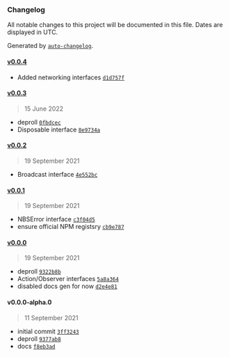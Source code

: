 ### Changelog

All notable changes to this project will be documented in this file. Dates are displayed in UTC.

Generated by [`auto-changelog`](https://github.com/CookPete/auto-changelog).

#### [v0.0.4](https://github.com/nbsolutions-ca/interfaces-js/compare/v0.0.3...v0.0.4)

- Added networking interfaces [`d1d757f`](https://github.com/nbsolutions-ca/interfaces-js/commit/d1d757f3784a992b17d6b7cfab0213309324b8be)

#### [v0.0.3](https://github.com/nbsolutions-ca/interfaces-js/compare/v0.0.2...v0.0.3)

> 15 June 2022

- deproll [`0fbdcec`](https://github.com/nbsolutions-ca/interfaces-js/commit/0fbdcecb29389d340daf1ed2964d3a9c67fdf3a7)
- Disposable interface [`8e9734a`](https://github.com/nbsolutions-ca/interfaces-js/commit/8e9734a2e8684e6a3a63891837fc36c175b4cb25)

#### [v0.0.2](https://github.com/nbsolutions-ca/interfaces-js/compare/v0.0.1...v0.0.2)

> 19 September 2021

- Broadcast interface [`4e552bc`](https://github.com/nbsolutions-ca/interfaces-js/commit/4e552bc89351a3e34ab724b706c5f92524b31226)

#### [v0.0.1](https://github.com/nbsolutions-ca/interfaces-js/compare/v0.0.0...v0.0.1)

> 19 September 2021

- NBSError interface [`c3f04d5`](https://github.com/nbsolutions-ca/interfaces-js/commit/c3f04d5af4ef4590c8ebd5db63d60dea8de5eef9)
- ensure official NPM registsry [`cb9e787`](https://github.com/nbsolutions-ca/interfaces-js/commit/cb9e787fe96a2f437b0bb7041ea37c382034d2e9)

#### [v0.0.0](https://github.com/nbsolutions-ca/interfaces-js/compare/v0.0.0-alpha.0...v0.0.0)

> 19 September 2021

- deproll [`9322b8b`](https://github.com/nbsolutions-ca/interfaces-js/commit/9322b8b58507930e726baa1f2d99063b92a00cf8)
- Action/Observer interfaces [`5a8a364`](https://github.com/nbsolutions-ca/interfaces-js/commit/5a8a3647e68a1e5180b7c5e47e30122579499248)
- disabled docs gen for now [`d2e4e81`](https://github.com/nbsolutions-ca/interfaces-js/commit/d2e4e8129e1f28b3d3aec6289f6c80f6856438f3)

#### v0.0.0-alpha.0

> 11 September 2021

- initial commit [`3ff3243`](https://github.com/nbsolutions-ca/interfaces-js/commit/3ff324301350b1b34f2272015f4f8e5cf2f538c3)
- deproll [`9377ab8`](https://github.com/nbsolutions-ca/interfaces-js/commit/9377ab8d7117a38c695eb20a95ac9ec45958ba3f)
- docs [`f8eb3ad`](https://github.com/nbsolutions-ca/interfaces-js/commit/f8eb3ada26d8e6b0f4e92236fd8f5e8fc42b1d2d)
